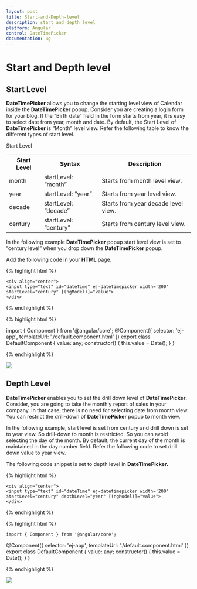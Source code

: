 ```yaml
---
layout: post
title: Start-and-Depth-level
description: start and depth level
platform: Angular
control: DateTimePicker
documentation: ug
---
```


# Start and Depth level

## Start Level

**DateTimePicker** allows you to change the starting level view of Calendar inside the **DateTimePicker** popup. Consider you are creating a login form for your blog. If the “Birth date” field in the form starts from year, it is easy to select date from year, month and date. By default, the Start Level of **DateTimePicker** is “Month” level view. Refer the following table to know the different types of start level.

Start Level

<table>
   <tr>
      <th>
         Start Level 
      </th>
      <th>
         Syntax
      </th>
      <th>
         Description
      </th>
   </tr>
   <tr>
      <td>
         month
      </td>
      <td>
         startLevel: “month”
      </td>
      <td>
         Starts from month level view.
      </td>
   </tr>
   <tr>
      <td>
         year
      </td>
      <td>
         startLevel: “year”
      </td>
      <td>
         Starts from year level view.
      </td>
   </tr>
   <tr>
      <td>
         decade
      </td>
      <td>
         startLevel: “decade”
      </td>
      <td>
         Starts from year decade level view.
      </td>
   </tr>
   <tr>
      <td>
         century
      </td>
      <td>
         startLevel: “century”
      </td>
      <td>
         Starts from century level view.
      </td>
   </tr>
</table>


In the following example **DateTimePicker** popup start level view is set to “century level” when you drop down the **DateTimePicker** popup.

Add the following code in your **HTML** page.

{% highlight html %}
  
    <div align="center">
    <input type="text" id="dateTime" ej-datetimepicker width='200' startLevel="century" [(ngModel)]="value">
    </div>

{% endhighlight %}


{% highlight html %}

import { Component } from '@angular/core';
@Component({
    selector: 'ej-app',
    templateUrl: './default.component.html'
})
export class DefaultComponent {
    value: any;
    constructor() {
        this.value = Date();
    }
}

{% endhighlight %}

![](/DateTimePicker/Start-and-Depth-level_images/Start-and-Depth-level_img1.png)


## Depth Level

**DateTimePicker** enables you to set the drill down level of **DateTimePicker**. Consider, you are going to take the monthly report of sales in your company. In that case, there is no need for selecting date from month view. You can restrict the drill-down of **DateTimePicker** popup to month view.

In the following example, start level is set from century and drill down is set to year view. So drill-down to month is restricted. So you can avoid selecting the day of the month. By default, the current day of the month is maintained in the day number field. Refer the following code to set drill down value to year view.

The following code snippet is set to depth level in **DateTimePicker.**


{% highlight html %}

    <div align="center">
    <input type="text" id="dateTime" ej-datetimepicker width='200' startLevel="century" depthLevel="year" [(ngModel)]="value">
    </div>
                   

{% endhighlight %}

{% highlight html %}

    import { Component } from '@angular/core';
@Component({
    selector: 'ej-app',
    templateUrl: './default.component.html'
})
export class DefaultComponent {
    value: any;
    constructor() {
        this.value = Date();
    }
}

                   

{% endhighlight %}

![](/DateTimePicker/Start-and-Depth-level_images/Start-and-Depth-level_img2.png)


